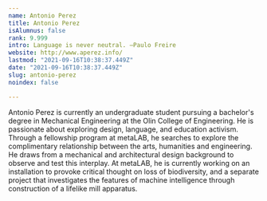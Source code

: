 ```yaml
---
name: Antonio Perez
title: Antonio Perez
isAlumnus: false
rank: 9.999
intro: Language is never neutral. —Paulo Freire
website: http://www.aperez.info/
lastmod: "2021-09-16T10:38:37.449Z"
date: "2021-09-16T10:38:37.449Z"
slug: antonio-perez
noindex: false

---
```

Antonio Perez is currently an undergraduate student pursuing a bachelor's degree in Mechanical Engineering at the Olin College of Engineering. He is passionate about exploring design, language, and education activism. Through a fellowship program at metaLAB, he searches to explore the complimentary relationship between the arts, humanities and engineering. He draws from a mechanical and architectural design background to observe and test this interplay. At metaLAB, he is currently working on an installation to provoke critical thought on loss of biodiversity, and a separate project that investigates the features of machine intelligence through construction of a lifelike mill apparatus.